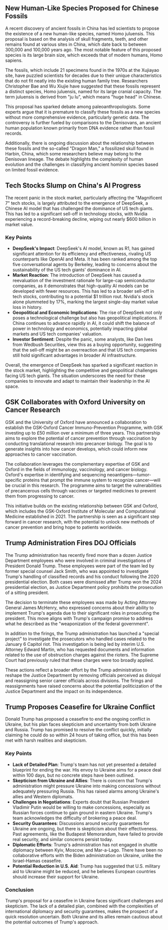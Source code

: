 ## New Human-Like Species Proposed for Chinese Fossils

A recent discovery of ancient fossils in China has led scientists to propose the existence of a new human-like species, named Homo juluensis. This proposal is based on the analysis of skull fragments, teeth, and other remains found at various sites in China, which date back to between 300,000 and 100,000 years ago. The most notable feature of this proposed species is its large brain size, which exceeds that of modern humans, Homo sapiens.

The fossils, which include 21 specimens found in the 1970s at the Xujiayao site, have puzzled scientists for decades due to their unique characteristics that do not fit neatly into the existing human family tree. Researchers Christopher Bae and Wu Xiujie have suggested that these fossils represent a distinct species, Homo juluensis, named for its large cranial capacity. The term juluensis is derived from "ju lu", which means "huge head" in Chinese.

This proposal has sparked debate among paleoanthropologists. Some experts argue that it is premature to classify these fossils as a new species without more comprehensive evidence, particularly genetic data. The controversy is further fueled by comparisons to the Denisovans, an ancient human population known primarily from DNA evidence rather than fossil records.

Additionally, there is ongoing discussion about the relationship between these fossils and the so-called "Dragon Man," a fossilized skull found in Harbin, China, which some researchers believe may belong to the Denisovan lineage. The debate highlights the complexity of human evolution and the challenges in classifying ancient hominin species based on limited fossil evidence.

## Tech Stocks Slump on China's AI Progress

The recent panic in the stock market, particularly affecting the "Magnificent 7" tech stocks, is largely attributed to the emergence of DeepSeek, a Chinese AI model that has challenged the dominance of US tech giants. This has led to a significant sell-off in technology stocks, with Nvidia experiencing a record-breaking decline, wiping out nearly $600 billion in market value.

### Key Points

- **DeepSeek's Impact**: DeepSeek's AI model, known as R1, has gained significant attention for its efficiency and effectiveness, rivaling US counterparts like OpenAI and Meta. It has been ranked among the top five conversational agents by Berkeley, leading to concerns about the sustainability of the US tech giants' dominance in AI.
- **Market Reaction**: The introduction of DeepSeek has caused a reevaluation of the investment rationale for large-cap semiconductor companies, as it demonstrates that high-quality AI models can be developed with fewer resources. This has led to a broader sell-off in tech stocks, contributing to a potential $1 trillion rout. Nvidia's stock alone plummeted by 17%, marking the largest single-day market value loss in history.
- **Geopolitical and Economic Implications**: The rise of DeepSeek not only poses a technological challenge but also has geopolitical implications. If China continues to advance rapidly in AI, it could shift the balance of power in technology and economics, potentially impacting global markets and US tech companies' valuation.
- **Investor Sentiment**: Despite the panic, some analysts, like Dan Ives from Wedbush Securities, view this as a buying opportunity, suggesting that the sell-off might be an overreaction and that US tech companies still hold significant advantages in broader AI infrastructure.

Overall, the emergence of DeepSeek has sparked a significant reaction in the stock market, highlighting the competitive and geopolitical challenges facing US tech giants. The situation underscores the need for these companies to innovate and adapt to maintain their leadership in the AI space.

## GSK Collaborates with Oxford University on Cancer Research

GSK and the University of Oxford have announced a collaboration to establish the GSK-Oxford Cancer Immuno-Prevention Programme, with GSK investing up to £50 million over a minimum of three years. This partnership aims to explore the potential of cancer prevention through vaccination by conducting translational research into precancer biology. The goal is to generate insights into how cancer develops, which could inform new approaches to cancer vaccination.

The collaboration leverages the complementary expertise of GSK and Oxford in the fields of immunology, vaccinology, and cancer biology. Oxford's expertise in identifying and sequencing neoantigens—tumor-specific proteins that prompt the immune system to recognize cancer—will be crucial in this research. The programme aims to target the vulnerabilities of precancerous cells through vaccines or targeted medicines to prevent them from progressing to cancer.

This initiative builds on the existing relationship between GSK and Oxford, which includes the GSK-Oxford Institute of Molecular and Computational Medicine established in 2021. The partnership is seen as a significant step forward in cancer research, with the potential to unlock new methods of cancer prevention and bring hope to patients worldwide.

## Trump Administration Fires DOJ Officials

The Trump administration has recently fired more than a dozen Justice Department employees who were involved in criminal investigations of President Donald Trump. These employees were part of the team led by former special counsel Jack Smith, who was appointed to investigate Trump's handling of classified records and his conduct following the 2020 presidential election. Both cases were dismissed after Trump won the 2024 presidential election, as Justice Department policy prohibits the prosecution of a sitting president.

The decision to terminate these employees was made by Acting Attorney General James McHenry, who expressed concerns about their ability to implement Trump's agenda due to their significant roles in prosecuting the president. This move aligns with Trump's campaign promise to address what he described as the "weaponization of the federal government".

In addition to the firings, the Trump administration has launched a "special project" to investigate the prosecutors who handled cases related to the January 6 Capitol riot. This investigation is being led by interim U.S. Attorney Edward Martin, who has requested documents and information related to the use of obstruction charges against the rioters. The Supreme Court had previously ruled that these charges were too broadly applied.

These actions reflect a broader effort by the Trump administration to reshape the Justice Department by removing officials perceived as disloyal and reassigning senior career officials across divisions. The firings and reassignments have raised concerns about the potential politicization of the Justice Department and the impact on its independence.

## Trump Proposes Ceasefire for Ukraine Conflict

Donald Trump has proposed a ceasefire to end the ongoing conflict in Ukraine, but his plan faces skepticism and uncertainty from both Ukraine and Russia. Trump has promised to resolve the conflict quickly, initially claiming he could do so within 24 hours of taking office, but this has been met with harsh realities and skepticism.

### Key Points

- **Lack of Detailed Plan**: Trump's team has not yet presented a detailed blueprint for ending the war. His envoy to Ukraine aims for a peace deal within 100 days, but no concrete steps have been outlined.
- **Skepticism from Ukraine and Allies**: There is concern that Trump's administration might pressure Ukraine into making concessions without adequately pressuring Russia. This has raised alarms among Ukraine's allies and Western diplomats.
- **Challenges in Negotiations**: Experts doubt that Russian President Vladimir Putin would be willing to make concessions, especially as Russian forces continue to gain ground in eastern Ukraine. Trump's team acknowledges the difficulty of brokering a peace deal.
- **Security Guarantees**: Discussions around security guarantees for Ukraine are ongoing, but there is skepticism about their effectiveness. Past agreements, like the Budapest Memorandum, have failed to provide real security, and similar concerns persist today.
- **Diplomatic Efforts**: Trump's administration has not engaged in shuttle diplomacy between Kyiv, Moscow, and Mar-a-Lago. There have been no collaborative efforts with the Biden administration on Ukraine, unlike the Israel-Hamas ceasefire.
- **Potential Reduction in U.S. Aid**: Trump has suggested that U.S. military aid to Ukraine might be reduced, and he believes European countries should increase their support for Ukraine.

### Conclusion

Trump's proposal for a ceasefire in Ukraine faces significant challenges and skepticism. The lack of a detailed plan, combined with the complexities of international diplomacy and security guarantees, makes the prospect of a quick resolution uncertain. Both Ukraine and its allies remain cautious about the potential outcomes of Trump's approach.

